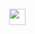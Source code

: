 <img src="[https://github.com/ABSphreak/ABSphreak/blob/master/gifs/Hi.gif](https://user-images.githubusercontent.com/114590291/204157667-fdd572ee-8d11-4ea9-9baf-02c9d79887a8.gif)" width="30px"></h2>

<div align="center" width="50">




